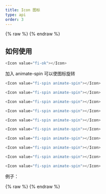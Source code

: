 ```yaml
---
title: Icon 图标
type: api
order: 3
---
```

{% raw %} <script type="text/javascript"> pageName = 'icon'; </script> {% endraw %}
## 如何使用

``` js
<Icon value="fi-ok"></Icon>
```

加入 animate-spin 可以使图标旋转

``` js
<Icon value="fi-spin animate-spin"></Icon>
```
``` js
<Icon value="fi-spin animate-spin"></Icon>
```
``` js
<Icon value="fi-spin animate-spin"></Icon>
```
``` js
<Icon value="fi-spin animate-spin"></Icon>
```
``` js
<Icon value="fi-spin animate-spin"></Icon>
```
``` js
<Icon value="fi-spin animate-spin"></Icon>
```
``` js
<Icon value="fi-spin animate-spin"></Icon>
```
``` js
<Icon value="fi-spin animate-spin"></Icon>
```
``` js
<Icon value="fi-spin animate-spin"></Icon>
```
``` js
<Icon value="fi-spin animate-spin"></Icon>
```
例子：
<div class="comp-icon" id="icon_ex1"></div>


{% raw %} <script type="text/javascript"> pageName = 'icon'; </script> {% endraw %}